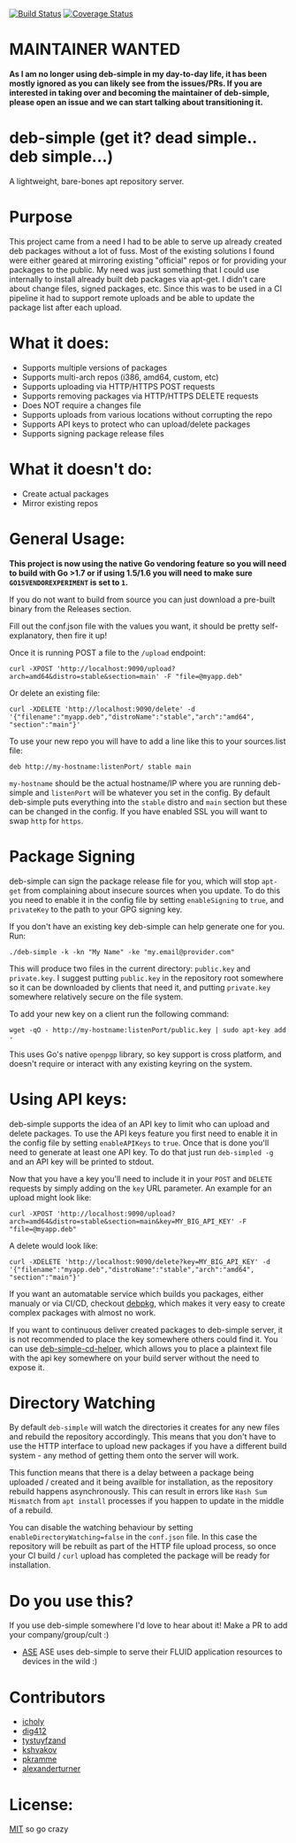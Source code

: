 [![Build Status](https://travis-ci.org/esell/deb-simple.svg?branch=master)](https://travis-ci.org/esell/deb-simple)
[![Coverage Status](https://coveralls.io/repos/github/esell/deb-simple/badge.svg?branch=master)](https://coveralls.io/github/esell/deb-simple?branch=master)

# MAINTAINER WANTED

**As I am no longer using deb-simple in my day-to-day life, it has been mostly ignored as you can likely see from the issues/PRs. If you are interested in taking over and becoming the maintainer of deb-simple, please open an issue and we can start talking about transitioning it.**


# deb-simple (get it? dead simple.. deb simple...)

A lightweight, bare-bones apt repository server.

# Purpose

This project came from a need I had to be able to serve up already created deb packages without a lot of fuss. Most of the existing solutions
I found were either geared at mirroring existing "official" repos or for providing your packages to the public. My need was just something that
I could use internally to install already built deb packages via apt-get. I didn't care about change files, signed packages, etc. Since this was
to be used in a CI pipeline it had to support remote uploads and be able to update the package list after each upload.

# What it does:

- Supports multiple versions of packages
- Supports multi-arch repos (i386, amd64, custom, etc)
- Supports uploading via HTTP/HTTPS POST requests
- Supports removing packages via HTTP/HTTPS DELETE requests
- Does NOT require a changes file
- Supports uploads from various locations without corrupting the repo
- Supports API keys to protect who can upload/delete packages
- Supports signing package release files

# What it doesn't do:
- Create actual packages
- Mirror existing repos


# General Usage:

**This project is now using the native Go vendoring feature so you will need to build with Go >1.7 or if using 1.5/1.6 you will need to make sure `GO15VENDOREXPERIMENT` is set to `1`.**		


If you do not want to build from source you can just download a pre-built binary from the Releases section.

Fill out the conf.json file with the values you want, it should be pretty self-explanatory, then fire it up!

Once it is running POST a file to the `/upload` endpoint:

`curl -XPOST 'http://localhost:9090/upload?arch=amd64&distro=stable&section=main' -F "file=@myapp.deb"`

Or delete an existing file:

`curl -XDELETE 'http://localhost:9090/delete' -d '{"filename":"myapp.deb","distroName":"stable","arch":"amd64", "section":"main"}'`

To use your new repo you will have to add a line like this to your sources.list file:

`deb http://my-hostname:listenPort/ stable main`

`my-hostname` should be the actual hostname/IP where you are running deb-simple and `listenPort` will be whatever you set in the config. By default deb-simple puts everything into the `stable` distro and `main` section but these can be changed in the config. If you have enabled SSL you will want to swap `http` for `https`.

# Package Signing

deb-simple can sign the package release file for you, which will stop `apt-get` from complaining about insecure sources when you update. To do this you need to enable it in the config file by setting `enableSigning` to `true`, and `privateKey` to the path to your GPG signing key.

If you don't have an existing key deb-simple can help generate one for you. Run:
```
./deb-simple -k -kn "My Name" -ke "my.email@provider.com"
```

This will produce two files in the current directory: `public.key` and `private.key`. I suggest putting `public.key` in the repository root somewhere so it can be downloaded by clients that need it, and putting `private.key` somewhere
relatively secure on the file system.

To add your new key on a client run the following command:
```
wget -qO - http://my-hostname:listenPort/public.key | sudo apt-key add -
```

This uses Go's native `openpgp` library, so key support is cross platform, and doesn't require or interact with any
existing keyring on the system.

# Using API keys:

deb-simple supports the idea of an API key to limit who can upload and delete packages. To use the API keys feature you first need to enable it in the config file by setting `enableAPIKeys` to `true`. Once that is done you'll need to generate at least one API key. To do that just run `deb-simpled -g` and an API key will be printed to stdout.

Now that you have a key you'll need to include it in your `POST` and `DELETE` requests by simply adding on the `key` URL parameter. An example for an upload might look like:

`curl -XPOST 'http://localhost:9090/upload?arch=amd64&distro=stable&section=main&key=MY_BIG_API_KEY' -F "file=@myapp.deb"`

A delete would look like:

`curl -XDELETE 'http://localhost:9090/delete?key=MY_BIG_API_KEY' -d '{"filename":"myapp.deb","distroName":"stable","arch":"amd64", "section":"main"}'`

If you want an automatable service which builds you packages, either manualy or via CI/CD, checkout [debpkg](https://github.com/xor-gate/debpkg),
which makes it very easy to create complex packages with almost no work.  

If you want to continuous deliver created packages to deb-simple server, it is not recommended to place the key
somewhere others could find it. You can use [deb-simple-cd-helper](https://github.com/paulkramme/deb-simple-cd-help),
which allows you to place a plaintext file with the api key somewhere on your build server without the need to expose it.

# Directory Watching
By default `deb-simple` will watch the directories it creates for any new files and rebuild the repository accordingly. This means that you don't have to use the HTTP interface to upload new packages if you have a different build system - any method of getting them onto the server will work.

This function means that there is a delay between a package being uploaded / created and it being availble for installation, as the repository rebuild happens asynchronously. This can result in errors like `Hash Sum Mismatch` from `apt install` processes if you happen to update in the middle of a rebuild.

You can disable the watching behaviour by setting `enableDirectoryWatching=false` in the `conf.json` file. In this case the repository will be rebuilt as part of the HTTP file upload process, so once your CI build / `curl` upload has completed the package will be ready for installation.

# Do you use this?

If you use deb-simple somewhere I'd love to hear about it! Make a PR to add your company/group/cult :)

- [ASE](https://www.aseit.com.au) ASE uses deb-simple to serve their FLUID application resources to devices in the wild :)

# Contributors

- [icholy](https://github.com/icholy)
- [dig412](https://github.com/dig412)
- [tystuyfzand](https://github.com/tystuyfzand)
- [kshvakov](https://github.com/kshvakov)
- [pkramme](https://github.com/pkramme)
- [alexanderturner](https://githib.com/alexanderturner)


# License:

[MIT](LICENSE.txt) so go crazy
